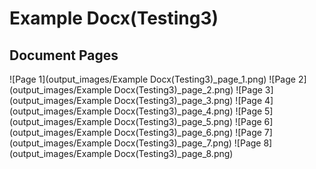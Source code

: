 # Example Docx(Testing3)

## Document Pages
![Page 1](output_images/Example Docx(Testing3)_page_1.png)
![Page 2](output_images/Example Docx(Testing3)_page_2.png)
![Page 3](output_images/Example Docx(Testing3)_page_3.png)
![Page 4](output_images/Example Docx(Testing3)_page_4.png)
![Page 5](output_images/Example Docx(Testing3)_page_5.png)
![Page 6](output_images/Example Docx(Testing3)_page_6.png)
![Page 7](output_images/Example Docx(Testing3)_page_7.png)
![Page 8](output_images/Example Docx(Testing3)_page_8.png)
